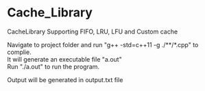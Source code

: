 # Cache_Library
CacheLibrary Supporting FIFO, LRU, LFU and Custom cache  


Navigate to project folder and run "g++ -std=c++11 -g ./**/*.cpp" to complie.<br/>
It will generate an executable file "a.out"<br/>
Run "./a.out" to run the program. <br/>

Output will be generated in output.txt file <br/>
